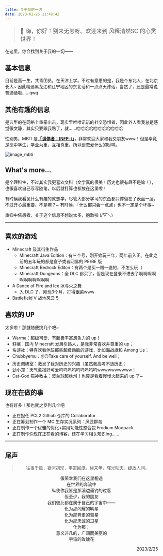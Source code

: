 ```yaml
---
title: 关于我的一切
date: 2023-02-25 11:48:42
---
```

<font size="4">

> 👋 嗨，你好！别来无恙呀。欢迎来到 风释清然SC 的心灵世界！
</font>  

在这里，你会找到关于我的一切——

## 基本信息
目前是高一生，共青团员，在天津上学。不过有意思的是，我是个东北人，在北京长大~ 因此精通黑龙江和辽宁地区的东北话和一点点天津话，当然了，还是最常说普通话啦……qwq

## 其他有趣的信息
是典型的在网络上重拳出击，现实里唯唯诺诺的社交恐惧者，因此外人看我总是感觉很文静，其实只要跟我熟了，就……哈哈哈哈哈哈哈哈哈哈哈

性别男，MBTI 是[**「调停者：INFP-t」**](https://www.16personalities.com/ch/infp-%E4%BA%BA%E6%A0%BC)，非常欢迎大家和我交朋友www！但是毕竟是高中学生，学业为重，互相尊重，所以谈恋爱什么的哒咩。

![image_mbti](https://i.imgtg.com/2023/03/21/9pZFX.png)

## What's more...
是个理科生，不过其实我更喜欢文科（文学真的很美！历史也很有趣不是嘛！），也很喜欢自己写写随笔，以后就打算也都放在这里啦！

有时候我看见什么有趣的就想学，尽管大部分学习的东西都只停留在了表面一层，不过开心最重要，不是嘛？~ 有时候，「什么都只会一点点」也不一定是个坏事~

重抑中焦患者，关于这个信息不想说太多，抱歉啦 (/▽＼)

---
## 喜欢的游戏
- Minecraft 及其衍生作品
  - Minecraft Java Edition：有三个号，刚开始玩三年，两年前入正。在此之前的五年玩的都是盒子或者网易的 PE/BE 版
  - Minecraft Bedrock Editon：有两个是买一赠一送的，不怎么玩（
  - Minecraft Dungeons：全 DLC 都买了，但是现在登录不进去了啊啊啊啊啊啊啊啊啊啊啊
- A Dance of Fire and Ice 冰与火之舞
  - 入 DLC 了，刚玩3个月，打得很菜www
- Battlefield V 战地风云 5

## 喜欢的 UP
太多啦！那就随便挑几个吧~
- Warma：超级可爱、有超极丰富想象力的 up！
- 籽岷：国内 Minecraft 发展引路人，是我非常喜欢并尊重的 up；
- 名游社：特喜欢看他玩那些超级动脑的游戏，比如海战旗和 Among Us；
- Chubbyemu：☝😐Take care of yourself. And be well；
- 历史调研室：激发了我对历史的兴趣（虽然我高考不选历史；
- 劲小郑：天气愈报好可爱呜呜呜呜呜呜呜呜呜wwwwwwwwww！
- Cat-God 猫神教主：波兰球超丝滑！也算是看着慢慢火起来的 up 了~ 

## 现在在做的事
也有好多！那也就之罗列几个吧
- 正在担任 PCL2 Github 仓库的 Collaborator
- 正在筹划制作一个 MC 生存实况系列：风匠群岛
- 正在制作一个优雅的优化+实用功能性整合包 Frodium Modpack
- 正在制作你现在正在看的博客，还在学习相关知识ing……

---
## 尾声
<div align="center">

> 往事千篇，银河初现，宇宙回旋。候来年，曙光映天，绽放人间。

很荣幸我们在这里相遇  
在世界的奔流中  
纵使你我皆是那溪边垂钓的过客  
但至少，我的朋友  
我们彼此都在属于自己的宇宙中——  
化为那闪耀的明星  
化为那奔走的彗星  
化为那忠诚的卫星  
化为那：  
意义非凡的，广阔而美丽的  
宇宙的玫瑰花
</div>
<div align="right">

2023/2/25
</div>